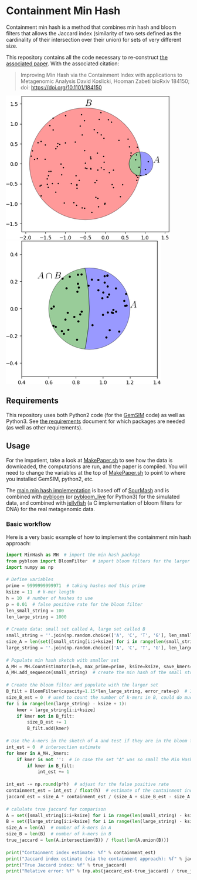 # Containment Min Hash
Containment min hash is a method that combines min hash and bloom filters that allows the Jaccard index (similarity of two sets defined as the cardinality of their intersection over their union) for sets of very different size.

This repository contains all the code necessary to re-construct [the associated paper](http://www.biorxiv.org/content/early/2017/09/04/184150). With the associated citation:

>Improving Min Hash via the Containment Index with applications to Metagenomic Analysis
>David Koslicki, Hooman Zabeti
>bioRxiv 184150; doi: https://doi.org/10.1101/184150

![alt text](https://github.com/dkoslicki/MinHashMetagenomics/blob/master/Paper/Figs/ClassicalConceptual.png "Cenceptual approach of min hash") ![alt text](https://github.com/dkoslicki/MinHashMetagenomics/blob/master/Paper/Figs/ContainmentConceptual.png "Cenceptual approach of containment min hash")


## Requirements ##
This repository uses both Python2 code (for the [GemSIM](https://www.ncbi.nlm.nih.gov/pmc/articles/PMC3305602/) code) as well as Python3. See [the requirements](https://github.com/dkoslicki/MinHashMetagenomics/blob/master/src/Requirements.txt) document for which packages are needed (as well as other requirements).

## Usage ##
For the impatient, take a look at [MakePaper.sh](https://github.com/dkoslicki/MinHashMetagenomics/blob/master/src/MakePaper.sh) to see how the data is downloaded, the computations are run, and the paper is compiled. You will need to change the variables at the top of [MakePaper.sh](https://github.com/dkoslicki/MinHashMetagenomics/blob/master/src/MakePaper.sh) to point to where you installed GemSIM, python2, etc.

The [main min hash implementation](https://github.com/dkoslicki/MinHashMetagenomics/blob/master/src/MinHash.py) is based off of [SourMash](https://github.com/dib-lab/sourmash) and is combined with [pybloom](https://github.com/jaybaird/python-bloomfilter) (or [pybloom_live](https://pypi.python.org/pypi/pybloom_live/) for Python3) for the simulated data, and combined with [jellyfish](https://github.com/gmarcais/Jellyfish) (a C implementation of bloom filters for DNA) for the real metagenomic data.

### Basic workflow ###
Here is a very basic example of how to implement the containment min hash approach:
```python
import MinHash as MH  # import the min hash package
from pybloom import BloomFilter  # import bloom filters for the larger set
import numpy as np

# Define variables
prime = 9999999999971  # taking hashes mod this prime
ksize = 11  # k-mer length
h = 10  # number of hashes to use
p = 0.01  # false positive rate for the bloom filter
len_small_string = 100
len_large_string = 1000

# Create data: small set called A, large set called B
small_string = ''.join(np.random.choice(['A', 'C', 'T', 'G'], len_small_string))  # small string to form the small set A
size_A = len(set([small_string[i:i+ksize] for i in range(len(small_string) - ksize + 1)]))  # size of smaller set, used to convert containment index to Jaccard index
large_string = ''.join(np.random.choice(['A', 'C', 'T', 'G'], len_large_string)) + small_string  # large string to form the larger set B

# Populate min hash sketch with smaller set
A_MH = MH.CountEstimator(n=h, max_prime=prime, ksize=ksize, save_kmers='y')
A_MH.add_sequence(small_string)  # create the min hash of the small string

# Create the bloom filter and populate with the larger set
B_filt = BloomFilter(capacity=1.15*len_large_string, error_rate=p)  # Initialize the bloom filter
size_B_est = 0  # used to count the number of k-mers in B, could do much more intelligently (like with HyperLogLog)
for i in range(len(large_string) - ksize + 1):
	kmer = large_string[i:i+ksize]
	if kmer not in B_filt:
		size_B_est += 1
		B_filt.add(kmer)

# Use the k-mers in the sketch of A and test if they are in the bloom filter of B
int_est = 0  # intersection estimate
for kmer in A_MH._kmers:
	if kmer is not '':  # in case the set "A" was so small the Min Hash was not fully populated
		if kmer in B_filt:
			int_est += 1

int_est -= np.round(p*h)  # adjust for the false positive rate
containment_est = int_est / float(h)  # estimate of the containment index
jaccard_est = size_A * containment_est / (size_A + size_B_est - size_A * containment_est)

# calulate true jaccard for comparison
A = set([small_string[i:i+ksize] for i in range(len(small_string) - ksize + 1)])  # the smaller set
B = set([large_string[i:i+ksize] for i in range(len(large_string) - ksize + 1)])  # the larger set
size_A = len(A)  # number of k-mers in A
size_B = len(B)  # number of k-mers in B
true_jaccard = len(A.intersection(B)) / float(len(A.union(B)))

print("Containment index estimate: %f" % containment_est)
print("Jaccard index estimate (via the containment approach): %f" % jaccard_est)
print("True Jaccard index: %f" % true_jaccard)
print("Relative error: %f" % (np.abs(jaccard_est-true_jaccard) / true_jaccard))

```

